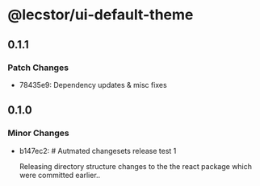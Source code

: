 # @lecstor/ui-default-theme

## 0.1.1

### Patch Changes

- 78435e9: Dependency updates & misc fixes

## 0.1.0

### Minor Changes

- b147ec2: # Autmated changesets release test 1

  Releasing directory structure changes to the the react package which were committed earlier..
